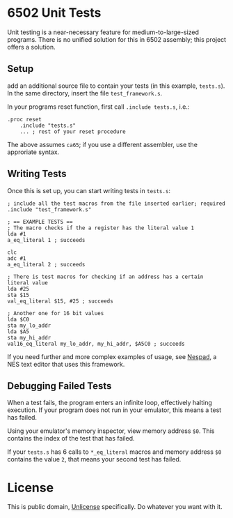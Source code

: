 # 6502 Unit Tests
Unit testing is a near-necessary feature for medium-to-large-sized programs. There is no unified solution for this in 6502 assembly; this project offers a solution.

## Setup
add an additional source file to contain your tests (in this example, `tests.s`). In the same directory, insert the file `test_framework.s`.

In your programs reset function, first call `.include tests.s`, i.e.:
```x86asm
.proc reset
	.include "tests.s"
	... ; rest of your reset procedure
```
The above assumes `ca65`; if you use a different assembler, use the approriate syntax.

## Writing Tests

Once this is set up, you can start writing tests in `tests.s`:
```x86asm
; include all the test macros from the file inserted earlier; required
.include "test_framework.s"

; == EXAMPLE TESTS ==
; The macro checks if the a register has the literal value 1
lda #1
a_eq_literal 1 ; succeeds

clc
adc #1
a_eq_literal 2 ; succeeds

; There is test macros for checking if an address has a certain literal value
lda #25
sta $15
val_eq_literal $15, #25 ; succeeds

; Another one for 16 bit values
lda $C0
sta my_lo_addr
lda $A5
sta my_hi_addr
val16_eq_literal my_lo_addr, my_hi_addr, $A5C0 ; succeeds
```
If you need further and more complex examples of usage, see [Nespad](https://github.com/Akadeax/nespad), a NES text editor that uses this framework.

## Debugging Failed Tests
When a test fails, the program enters an infinite loop, effectively halting execution. If your program does not run in your emulator, this means a test has failed.

Using your emulator's memory inspector, view memory address `$0`. This contains the index of the test that has failed.

If your `tests.s` has 6 calls to `*_eq_literal` macros and memory address `$0` contains the value `2`, that means your second test has failed.

# License
This is public domain, [Unlicense](https://unlicense.org/) specifically. Do whatever you want with it.
